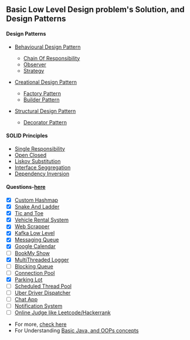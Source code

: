 ## Basic Low Level Design problem's Solution, and Design Patterns

#### Design Patterns
- [Behavioural Design Pattern](./Behavioral_Desing_pattern)
  - [Chain Of Responsibility](./Behavioral_Desing_pattern/ChainOfResponsibility)
  - [Observer](./Behavioral_Desing_pattern/Observer)
  - [Strategy](./Behavioral_Desing_pattern/Strategy)
  
- [Creational Design Pattern](./creational_Desing_pattern)
    - [Factory Pattern](./creational_Desing_pattern/factory)
    - [Builder Pattern](./creational_Desing_pattern/Builder)

- [Structural Design Pattern](./Structural_Desing_pattern)
    - [Decorator Pattern](./Structural_Desing_pattern/Decorator)

#### SOLID Principles
- [Single Responsibility](./SOLID_PRINCIPALS/Single_Responsibility)
- [Open Closed](./SOLID_PRINCIPALS/Open_Closed)
- [Liskov Substitution](./SOLID_PRINCIPALS/Liskov_Substitution)
- [Interface Seggregation](./SOLID_PRINCIPALS/Interface_Seggregation)
- [Dependency Inversion](./SOLID_PRINCIPALS/Dependency_Inversion)


#### Questions-[here](./Questions)
-[x] [Custom Hashmap](./Questions/CustomHashmap)
-[x] [Snake And Ladder](./Questions/SnakeAndLadder)
-[x] [Tic and Toe](./Questions/TicTaeToe)
-[x] [Vehicle Rental System](./Questions/VehicleRentalSystem)
-[x] [Web Scrapper](./Questions/WebScrapper)
-[x] [Kafka Low Level](./Questions/Kafka)
-[x] [Messaging Queue](./Questions/MessageQueue)
-[x] [Google Calendar](./Questions/Google_Calendar)
-[ ] [BookMy Show](./Questions/BookMy_Show)
-[x] [MultiThreaded Logger](./Questions/MultiThreadedLogger)
-[ ] [Blocking Queue](./Questions/BlockingQueue)
-[ ] [Connection Pool](./Questions/ConnectionPool)
-[x] [Parking Lot](./Questions/ParkingLot)
-[ ] [Scheduled Thread Pool](./Questions/Scheduled_ThreadPool)
-[ ] [Uber Driver Dispatcher](./Questions/Uber_Driver_Dispatcher)
-[ ] [Chat App](./Questions/Chat_App)
-[ ] [Notification System](./Questions/Notification_System)
-[ ] [Online Judge like Leetcode/Hackerrank](./Questions/Online_Judge)

* For more, [check here](https://github.com/prasadgujar/low-level-design-primer/blob/master/README.md)
* For Understanding [Basic Java, and OOPs concepts](https://github.com/code123-tech/Basics_Java_With_OOP_Concepts) 


